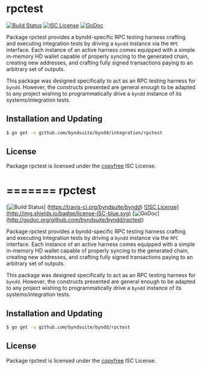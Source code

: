 rpctest
=======

[![Build Status](http://img.shields.io/travis/byndsuite/byndd.svg)](https://travis-ci.org/byndsuite/byndd)
[![ISC License](http://img.shields.io/badge/license-ISC-blue.svg)](http://copyfree.org)
[![GoDoc](https://img.shields.io/badge/godoc-reference-blue.svg)](http://godoc.org/github.com/byndsuite/byndd/integration/rpctest)

Package rpctest provides a byndd-specific RPC testing harness crafting and
executing integration tests by driving a `byndd` instance via the `RPC`
interface. Each instance of an active harness comes equipped with a simple
in-memory HD wallet capable of properly syncing to the generated chain,
creating new addresses, and crafting fully signed transactions paying to an
arbitrary set of outputs.

This package was designed specifically to act as an RPC testing harness for
`byndd`. However, the constructs presented are general enough to be adapted to
any project wishing to programmatically drive a `byndd` instance of its
systems/integration tests.

## Installation and Updating

```bash
$ go get -u github.com/byndsuite/byndd/integration/rpctest
```

## License

Package rpctest is licensed under the [copyfree](http://copyfree.org) ISC
License.

=======
rpctest
=======

[![Build Status](http://img.shields.io/travis/byndsuite/byndd.svg)]
(https://travis-ci.org/byndsuite/byndd) [![ISC License]
(http://img.shields.io/badge/license-ISC-blue.svg)](http://copyfree.org)
[![GoDoc](https://img.shields.io/badge/godoc-reference-blue.svg)]
(http://godoc.org/github.com/byndsuite/byndd/rpctest)

Package rpctest provides a byndd-specific RPC testing harness crafting and
executing integration tests by driving a `byndd` instance via the `RPC`
interface. Each instance of an active harness comes equipped with a simple
in-memory HD wallet capable of properly syncing to the generated chain,
creating new addresses, and crafting fully signed transactions paying to an
arbitrary set of outputs. 

This package was designed specifically to act as an RPC testing harness for
`byndd`. However, the constructs presented are general enough to be adapted to
any project wishing to programmatically drive a `byndd` instance of its
systems/integration tests. 

## Installation and Updating

```bash
$ go get -u github.com/byndsuite/byndd/rpctest
```

## License


Package rpctest is licensed under the [copyfree](http://copyfree.org) ISC
License.

